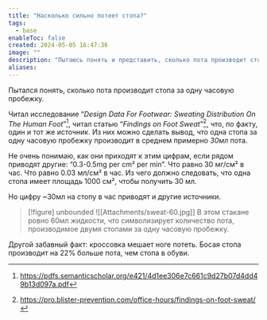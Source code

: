 ```yaml
---
title: "Насколько сильно потеет стопа?"
tags:
  - base
enableToc: false
created: 2024-05-05 16:47:36
image: ""
description: "Пытаюсь понять и представить, сколько пота производит стопа за одну пробежку."
aliases:
---
```

Пытался понять, сколько пота производит стопа за одну часовую пробежку.

Читал исследование “<cite>Design Data For Footwear: Sweating Distribution On The Human Foot</cite>”[^1], читал статью “<cite>Findings on Foot Sweat</cite>”[^2], что, по факту, один и тот же источник. Из них можно сделать вывод, что одна стопа за одну часовую пробежку производит в среднем примерно *30мл* пота.

Не очень понимаю, как они приходят к этим цифрам, если рядом приводят другие: “0.3-0.5mg per cm² per min”. Что равно 30 мг/см² в час. Что равно 0.03 мл/см² в час. Из чего должно следовать, что одна стопа имеет площадь 1000 см², чтобы получить 30 мл.

Но цифру ~30мл на стопу в час приводят и другие источники.

> [!figure] unbounded
>  ![[Attachments/sweat-60.jpg]]
>  В этом стакане ровно 60мл жидкости, что символизирует количество пота, производимое двумя стопами за одну часовую пробежку.

Другой забавный факт: кроссовка мешает ноге потеть. Босая стопа производит на 22% больше пота, чем стопа в обуви.


[^1]: https://pdfs.semanticscholar.org/e421/4d1ee306e7c661c9d27b07d4dd49b13d097a.pdf
[^2]: https://pro.blister-prevention.com/office-hours/findings-on-foot-sweat/